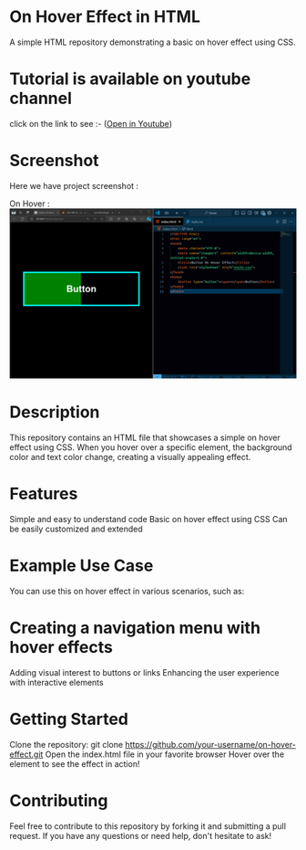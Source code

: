 # On Hover Effect in HTML
A simple HTML repository demonstrating a basic on hover effect using CSS.


# Tutorial is available on youtube channel 
click on the link to see :- ([Open in Youtube]())

# Screenshot
Here we have project screenshot :


On Hover :
![screenshot](OnHover.png)


# Description
This repository contains an HTML file that showcases a simple on hover effect using CSS. When you hover over a specific element, the background color and text color change, creating a visually appealing effect.

# Features
Simple and easy to understand code
Basic on hover effect using CSS
Can be easily customized and extended

# Example Use Case
You can use this on hover effect in various scenarios, such as:

# Creating a navigation menu with hover effects
Adding visual interest to buttons or links
Enhancing the user experience with interactive elements

# Getting Started
Clone the repository: git clone https://github.com/your-username/on-hover-effect.git
Open the index.html file in your favorite browser
Hover over the element to see the effect in action!


# Contributing
Feel free to contribute to this repository by forking it and submitting a pull request. If you have any questions or need help, don't hesitate to ask!
